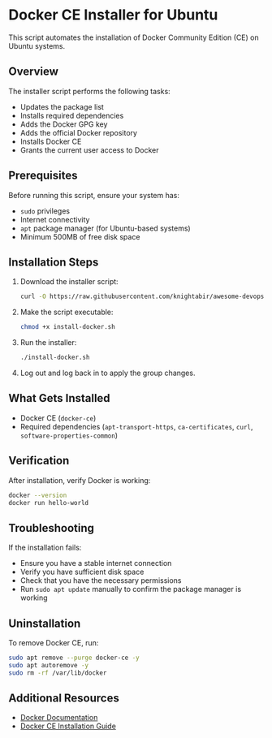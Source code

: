 # Docker CE Installer for Ubuntu

This script automates the installation of Docker Community Edition (CE) on Ubuntu systems.

## Overview

The installer script performs the following tasks:
- Updates the package list
- Installs required dependencies
- Adds the Docker GPG key
- Adds the official Docker repository
- Installs Docker CE
- Grants the current user access to Docker

## Prerequisites

Before running this script, ensure your system has:
- `sudo` privileges
- Internet connectivity
- `apt` package manager (for Ubuntu-based systems)
- Minimum 500MB of free disk space

## Installation Steps

1. Download the installer script:
   ```bash
   curl -O https://raw.githubusercontent.com/knightabir/awesome-devops-tools-setup/refs/heads/main/Docker/docker.sh
   ```

2. Make the script executable:
   ```bash
   chmod +x install-docker.sh
   ```

3. Run the installer:
   ```bash
   ./install-docker.sh
   ```

4. Log out and log back in to apply the group changes.

## What Gets Installed

- Docker CE (`docker-ce`)
- Required dependencies (`apt-transport-https`, `ca-certificates`, `curl`, `software-properties-common`)

## Verification

After installation, verify Docker is working:
```bash
docker --version
docker run hello-world
```

## Troubleshooting

If the installation fails:
- Ensure you have a stable internet connection
- Verify you have sufficient disk space
- Check that you have the necessary permissions
- Run `sudo apt update` manually to confirm the package manager is working

## Uninstallation

To remove Docker CE, run:
```bash
sudo apt remove --purge docker-ce -y
sudo apt autoremove -y
sudo rm -rf /var/lib/docker
```

## Additional Resources

- [Docker Documentation](https://docs.docker.com/)
- [Docker CE Installation Guide](https://docs.docker.com/engine/install/ubuntu/)